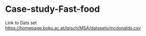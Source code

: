 # Case-study-Fast-food
Link to Dats set 
https://homepage.boku.ac.at/leisch/MSA/datasets/mcdonalds.csv

